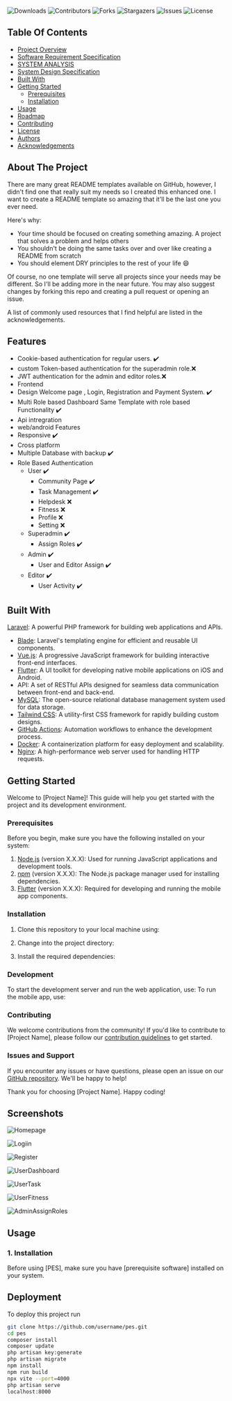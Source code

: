 <!-- https://readme.shaankhan.dev/#about-the-project -->

![Downloads](https://img.shields.io/github/downloads/diusazzad/PES-Peoples_Emergency_Services/total) ![Contributors](https://img.shields.io/github/contributors/diusazzad/PES-Peoples_Emergency_Services?color=dark-green) ![Forks](https://img.shields.io/github/forks/diusazzad/PES-Peoples_Emergency_Services?style=social) ![Stargazers](https://img.shields.io/github/stars/diusazzad/PES-Peoples_Emergency_Services?style=social) ![Issues](https://img.shields.io/github/issues/diusazzad/PES-Peoples_Emergency_Services) ![License](https://img.shields.io/github/license/diusazzad/PES-Peoples_Emergency_Services)

## Table Of Contents

* [Project Overview](#Project-Overview)
* [Software Requirement Specification](#Software-Requirement-Specification)
* [SYSTEM ANALYSIS](#SYSTEM-ANALYSIS)
* [System Design Specification](#System-Design-Specification)
* [Built With](#built-with)
* [Getting Started](#getting-started)
  * [Prerequisites](#prerequisites)
  * [Installation](#installation)
* [Usage](#usage)
* [Roadmap](#roadmap)
* [Contributing](#contributing)
* [License](#license)
* [Authors](#authors)
* [Acknowledgements](#acknowledgements)

## About The Project

There are many great README templates available on GitHub, however, I didn't find one that really suit my needs so I created this enhanced one. I want to create a README template so amazing that it'll be the last one you ever need.

Here's why:

* Your time should be focused on creating something amazing. A project that solves a problem and helps others
* You shouldn't be doing the same tasks over and over like creating a README from scratch
* You should element DRY principles to the rest of your life :smile:

Of course, no one template will serve all projects since your needs may be different. So I'll be adding more in the near future. You may also suggest changes by forking this repo and creating a pull request or opening an issue.

A list of commonly used resources that I find helpful are listed in the acknowledgements.

## Features

* Cookie-based authentication for regular users. ✔️
* custom Token-based authentication for the superadmin role.❌
* JWT authentication for the admin and editor roles.❌
* Frontend
* Design Welcome page , Login, Registration and Payment System. ✔️
* Multi Role based Dashboard Same Template with role based Functionality ✔️
* Api intregration
* web/android Features
* Responsive  ✔️
* Cross platform
* Multiple Database with backup ✔️
* Role Based Authentication
  * User  ✔️
    * Community Page ✔️
    * Task Management ✔️
    * Helpdesk ❌
    * Fitness ❌
    * Profile ❌
    * Setting ❌
  * Superadmin  ✔️
    * Assign Roles ✔️
  * Admin  ✔️
    * User and Editor Assign ✔️
  * Editor  ✔️
    * User Activity ✔️



## Built With

 [Laravel](https://laravel.com): A powerful PHP framework for building web applications and APIs.

* [Blade](https://laravel.com/docs/blade): Laravel's templating engine for efficient and reusable UI components.
* [Vue.js](https://vuejs.org): A progressive JavaScript framework for building interactive front-end interfaces.
* [Flutter](https://flutter.dev): A UI toolkit for developing native mobile applications on iOS and Android.
* API: A set of RESTful APIs designed for seamless data communication between front-end and back-end.
* [MySQL](https://www.mysql.com): The open-source relational database management system used for data storage.
* [Tailwind CSS](https://tailwindcss.com): A utility-first CSS framework for rapidly building custom designs.
* [GitHub Actions](https://github.com/features/actions): Automation workflows to enhance the development process.
* [Docker](https://www.docker.com): A containerization platform for easy deployment and scalability.
* [Nginx](https://www.nginx.com): A high-performance web server used for handling HTTP requests.

## Getting Started

Welcome to [Project Name]! This guide will help you get started with the project and its development environment.

### Prerequisites

Before you begin, make sure you have the following installed on your system:

1. [Node.js](https://nodejs.org) (version X.X.X): Used for running JavaScript applications and development tools.
2. [npm](https://www.npmjs.com) (version X.X.X): The Node.js package manager used for installing dependencies.
3. [Flutter](https://flutter.dev) (version X.X.X): Required for developing and running the mobile app components.

### Installation

1. Clone this repository to your local machine using:

2. Change into the project directory:

3. Install the required dependencies:

### Development

To start the development server and run the web application, use:
To run the mobile app, use:

### Contributing

We welcome contributions from the community! If you'd like to contribute to [Project Name], please follow our [contribution guidelines](CONTRIBUTING.md) to get started.

### Issues and Support

If you encounter any issues or have questions, please open an issue on our [GitHub repository](https://github.com/username/project-name/issues). We'll be happy to help!

Thank you for choosing [Project Name]. Happy coding!

## Screenshots

![Homepage](https://github.com/diusazzad/PES-Peoples_Emergency_Services/blob/main/doc/screenshot/1.jpg?raw=true)

![Logiin](https://github.com/diusazzad/PES-Peoples_Emergency_Services/blob/main/doc/screenshot/2.jpg?raw=true)

![Register](https://github.com/diusazzad/PES-Peoples_Emergency_Services/blob/main/doc/screenshot/register.jpg?raw=true)

![UserDashboard](https://github.com/diusazzad/PES-Peoples_Emergency_Services/blob/main/doc/screenshot/user.jpg?raw=true)

![UserTask](https://github.com/diusazzad/PES-Peoples_Emergency_Services/blob/main/doc/screenshot/3.jpg?raw=true)

![UserFitness](https://github.com/diusazzad/PES-Peoples_Emergency_Services/blob/main/doc/screenshot/4.jpg?raw=true)

![AdminAssignRoles](https://github.com/diusazzad/PES-Peoples_Emergency_Services/blob/main/doc/screenshot/5.jpg?raw=true)

## Usage

### 1. Installation

Before using [PES], make sure you have [prerequisite software] installed on your system.


## Deployment

To deploy this project run

```bash
git clone https://github.com/username/pes.git
cd pes
composer install
composer update
php artisan key:generate 
php artisan migrate
npm install
npm run build 
npx vite --port=4000
php artisan serve
localhost:8000

```

